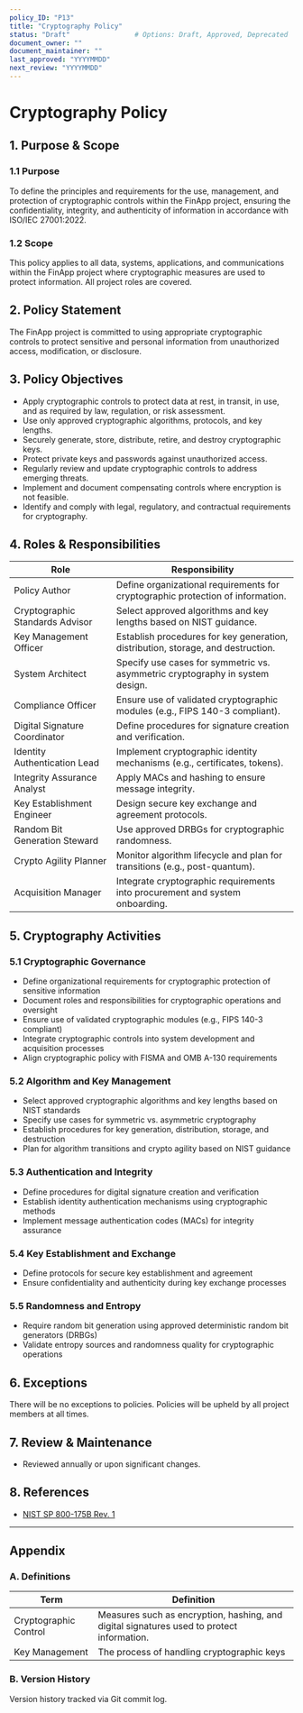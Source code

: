 ```yaml
---
policy_ID: "P13"
title: "Cryptography Policy"
status: "Draft"                # Options: Draft, Approved, Deprecated
document_owner: ""
document_maintainer: ""
last_approved: "YYYYMMDD"
next_review: "YYYYMMDD"
---
```

# Cryptography Policy

## 1. Purpose & Scope

### 1.1 Purpose
To define the principles and requirements for the use, management, and protection of cryptographic controls within the FinApp project, ensuring the confidentiality, integrity, and authenticity of information in accordance with ISO/IEC 27001:2022.

### 1.2 Scope
This policy applies to all data, systems, applications, and communications within the FinApp project where cryptographic measures are used to protect information. All project roles are covered.

## 2. Policy Statement
The FinApp project is committed to using appropriate cryptographic controls to protect sensitive and personal information from unauthorized access, modification, or disclosure.

## 3. Policy Objectives
- Apply cryptographic controls to protect data at rest, in transit, in use, and as required by law, regulation, or risk assessment.
- Use only approved cryptographic algorithms, protocols, and key lengths.
- Securely generate, store, distribute, retire, and destroy cryptographic keys.
- Protect private keys and passwords against unauthorized access.
- Regularly review and update cryptographic controls to address emerging threats.
- Implement and document compensating controls where encryption is not feasible.
- Identify and comply with legal, regulatory, and contractual requirements for cryptography.

## 4. Roles & Responsibilities

| Role                                | Responsibility                                                                 |
|-------------------------------------|---------------------------------------------------------------------------------|
| Policy Author                       | Define organizational requirements for cryptographic protection of information. |
| Cryptographic Standards Advisor     | Select approved algorithms and key lengths based on NIST guidance.              |
| Key Management Officer              | Establish procedures for key generation, distribution, storage, and destruction.|
| System Architect                    | Specify use cases for symmetric vs. asymmetric cryptography in system design.   |
| Compliance Officer                  | Ensure use of validated cryptographic modules (e.g., FIPS 140-3 compliant).     |
| Digital Signature Coordinator       | Define procedures for signature creation and verification.                      |
| Identity Authentication Lead        | Implement cryptographic identity mechanisms (e.g., certificates, tokens).       |
| Integrity Assurance Analyst         | Apply MACs and hashing to ensure message integrity.                             |
| Key Establishment Engineer          | Design secure key exchange and agreement protocols.                             |
| Random Bit Generation Steward       | Use approved DRBGs for cryptographic randomness.                                |
| Crypto Agility Planner              | Monitor algorithm lifecycle and plan for transitions (e.g., post-quantum).      |
| Acquisition Manager                 | Integrate cryptographic requirements into procurement and system onboarding.    |

## 5. Cryptography Activities

### 5.1 Cryptographic Governance
- Define organizational requirements for cryptographic protection of sensitive information
- Document roles and responsibilities for cryptographic operations and oversight
- Ensure use of validated cryptographic modules (e.g., FIPS 140-3 compliant)
- Integrate cryptographic controls into system development and acquisition processes
- Align cryptographic policy with FISMA and OMB A-130 requirements

### 5.2 Algorithm and Key Management
- Select approved cryptographic algorithms and key lengths based on NIST standards
- Specify use cases for symmetric vs. asymmetric cryptography
- Establish procedures for key generation, distribution, storage, and destruction
- Plan for algorithm transitions and crypto agility based on NIST guidance

### 5.3 Authentication and Integrity
- Define procedures for digital signature creation and verification
- Establish identity authentication mechanisms using cryptographic methods
- Implement message authentication codes (MACs) for integrity assurance

### 5.4 Key Establishment and Exchange
- Define protocols for secure key establishment and agreement
- Ensure confidentiality and authenticity during key exchange processes

### 5.5 Randomness and Entropy
- Require random bit generation using approved deterministic random bit generators (DRBGs)
- Validate entropy sources and randomness quality for cryptographic operations

## 6. Exceptions
There will be no exceptions to policies. Policies will be upheld by all project members at all times.

## 7. Review & Maintenance
* Reviewed annually or upon significant changes.

## 8. References
- [NIST SP 800-175B Rev. 1](https://nvlpubs.nist.gov/nistpubs/SpecialPublications/NIST.SP.800-175B.pdf) 

---

## Appendix

### A. Definitions
| Term | Definition |
|------|------------|
| Cryptographic Control | Measures such as encryption, hashing, and digital signatures used to protect information. |
| Key Management      | The process of handling cryptographic keys

### B. Version History
Version history tracked via Git commit log.



